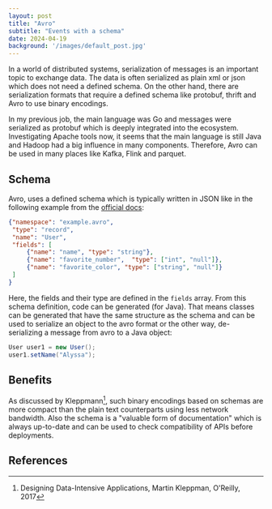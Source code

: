 ```yaml
---
layout: post
title: "Avro"
subtitle: "Events with a schema"
date: 2024-04-19
background: '/images/default_post.jpg'
---
```

In a world of distributed systems, serialization of messages is an important topic to exchange data. The data is often serialized as plain xml or json which does not need a defined schema. On the other hand, there are serialization formats that require a defined schema like protobuf, thrift and Avro to use binary encodings.

In my previous job, the main language was Go and messages were serialized as protobuf which is deeply integrated into the ecosystem. Investigating Apache tools now, it seems that the main language is still Java and Hadoop had a big influence in many components. Therefore, Avro can be used in many places like Kafka, Flink and parquet.

## Schema

Avro, uses a defined schema which is typically written in JSON like in the following example from the [official docs](https://avro.apache.org/docs/1.11.1/getting-started-java/):

```json
{"namespace": "example.avro",
 "type": "record",
 "name": "User",
 "fields": [
     {"name": "name", "type": "string"},
     {"name": "favorite_number",  "type": ["int", "null"]},
     {"name": "favorite_color", "type": ["string", "null"]}
 ]
}
```

Here, the fields and their type are defined in the `fields` array. From this schema definition, code can be generated (for Java). That means classes can be generated that have the same structure as the schema and can be used to serialize an object to the avro format or the other way, de-serializing a message from avro to a Java object:

```Java
User user1 = new User();
user1.setName("Alyssa");
```

## Benefits

As discussed by Kleppmann[^1], such binary encodings based on schemas are more compact than the plain text counterparts using less network bandwidth. Also the schema is a "valuable form of documentation" which is always up-to-date and can be used to check compatibility of APIs before deployments.


## References

[^1]: Designing Data-Intensive Applications, Martin Kleppman, O'Reilly, 2017